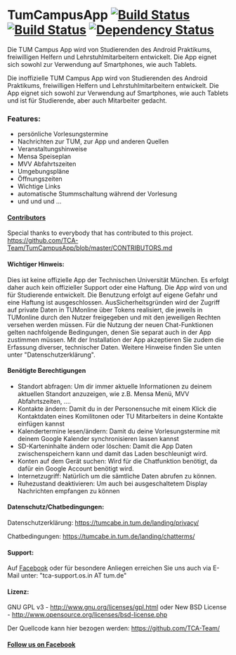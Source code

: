 # TumCampusApp [![Build Status](https://travis-ci.org/TCA-Team/TumCampusApp.svg?branch=master)](https://travis-ci.org/TCA-Team/TumCampusApp) [![Build Status](https://build.wdkk.de/job/TumCampusApp/badge/icon)](https://build.wdkk.de/job/TumCampusApp/) [![Dependency Status](https://www.versioneye.com/user/projects/5569427e63653200265a1500/badge.svg?style=flat)](https://www.versioneye.com/user/projects/5569427e63653200265a1500)

Die TUM Campus App wird von Studierenden des Android Praktikums, freiwilligen Helfern und Lehrstuhlmitarbeitern entwickelt. Die App eignet sich sowohl zur Verwendung auf Smartphones, wie auch Tablets.

Die inoffizielle TUM Campus App wird von Studierenden des Android Praktikums, freiwilligen
Helfern und Lehrstuhlmitarbeitern entwickelt. Die App eignet sich sowohl
zur Verwendung auf Smartphones, wie auch Tablets und ist für Studierende, aber auch Mitarbeiter gedacht.

### Features:
- persönliche Vorlesungstermine
- Nachrichten zur TUM, zur App und anderen Quellen
- Veranstaltungshinweise
- Mensa Speiseplan
- MVV Abfahrtszeiten
- Umgebungspläne
- Öffnungszeiten
- Wichtige Links
- automatische Stummschaltung während der Vorlesung
- und und und ...

#### [Contributors](https://github.com/TCA-Team/TumCampusApp/blob/master/CONTRIBUTORS.md)
Special thanks to everybody that has contributed to this project. https://github.com/TCA-Team/TumCampusApp/blob/master/CONTRIBUTORS.md

#### Wichtiger Hinweis:
Dies ist keine offizielle App der Technischen Universität München. Es erfolgt daher auch kein offizieller Support oder eine Haftung. Die App wird von und für Studierende entwickelt. Die Benutzung erfolgt auf eigene Gefahr und eine Haftung ist ausgeschlossen. AusSicherheitsgründen wird der Zugriff auf private Daten in TUMonline über Tokens realisiert, die jeweils in TUMonline durch den Nutzer freigegeben und mit den jeweiligen Rechten versehen werden müssen. Für die Nutzung der neuen Chat-Funktionen gelten nachfolgende Bedingungen, denen Sie separat auch in der App zustimmen müssen. Mit der Installation der App akzeptieren Sie zudem die Erfassung diverser, technischer Daten. Weitere Hinweise finden Sie unten unter "Datenschutzerklärung".

#### Benötigte Berechtigungen
+ Standort abfragen: Um dir immer aktuelle Informationen zu deinem aktuellen Standort anzuzeigen, wie z.B. Mensa Menü, MVV Abfahrtszeiten, ....
+ Kontakte ändern: Damit du in der Personensuche mit einem Klick die Kontaktdaten eines Komilitonen oder TU Mitarbeiters in deine Kontakte einfügen kannst
+ Kalendertermine lesen/ändern: Damit du deine Vorlesungstermine mit deinem Google Kalender synchronisieren lassen kannst
+ SD-Karteninhalte ändern oder löschen: Damit die App Daten zwischenspeichern kann und damit das Laden beschleunigt wird.
+ Konten auf dem Gerät suchen: Wird für die Chatfunktion benötigt, da dafür ein Google Account benötigt wird.
+ Internetzugriff: Natürlich um die sämtliche Daten abrufen zu können.
+ Ruhezustand deaktivieren: Um auch bei ausgeschaltetem Display Nachrichten empfangen zu können

#### Datenschutz/Chatbedingungen:
Datenschutzerklärung: https://tumcabe.in.tum.de/landing/privacy/

Chatbedingungen: https://tumcabe.in.tum.de/landing/chatterms/

#### Support:
Auf [Facebook](https://www.facebook.com/TUMCampus) oder für besondere Anliegen erreichen Sie uns auch via E-Mail unter: "tca-support.os.in AT tum.de"

#### Lizenz:
GNU GPL v3 - http://www.gnu.org/licenses/gpl.html
oder
New BSD License - http://www.opensource.org/licenses/bsd-license.php

Der Quellcode kann hier bezogen werden: https://github.com/TCA-Team/

#### [Follow us on Facebook](https://www.facebook.com/TUMCampus)

